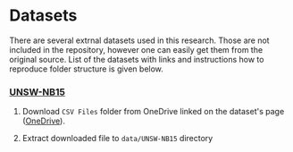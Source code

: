 # Datasets

There are several extrnal datasets used in this research. Those are not included in the repository, however one can easily get them from the original source. List of the datasets with links and instructions how to reproduce folder structure is given below. 

### [UNSW-NB15](https://research.unsw.edu.au/projects/unsw-nb15-dataset)

1. Download `CSV Files` folder from OneDrive linked on the dataset's page ([OneDrive](https://unsw-my.sharepoint.com/personal/z5025758_ad_unsw_edu_au/_layouts/15/onedrive.aspx?id=%2Fpersonal%2Fz5025758%5Fad%5Funsw%5Fedu%5Fau%2FDocuments%2FUNSW%2DNB15%20dataset&ga=1)).

2. Extract downloaded file to `data/UNSW-NB15` directory
